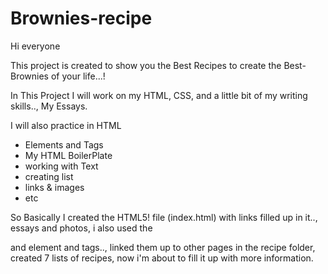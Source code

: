 # Brownies-recipe

Hi everyone

This project is created to show you the Best Recipes to create the Best-Brownies of your life...!

In This Project I will work on my HTML, CSS, and a little bit of my writing skills.., My Essays.


I will also practice in HTML
<ul> 

<li>Elements and Tags</li>
<li>My HTML BoilerPlate</li>
<li>working with Text</li>
<li>creating list</li>
<li>links & images</li>
<li>etc</li>

</ul>

So Basically I created the HTML5! file (index.html) with links filled up in it.., essays and photos, i also used the <p> and <H> element and tags.., linked them up to other pages in the recipe folder, created 7 lists of recipes, now i'm about to fill it up with more information.